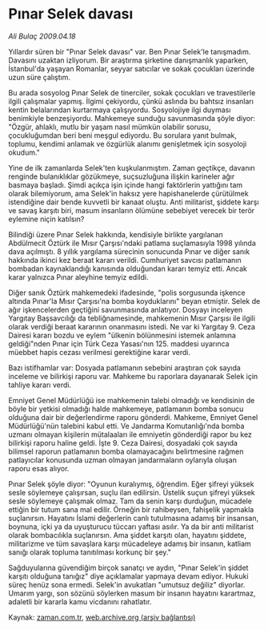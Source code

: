 # Pınar Selek davası

*Ali Bulaç 2009.04.18*

<tr><td class="metin" colspan="2" style="padding-top: 20px; padding-left: 5px; padding-right: 10px;">Yıllardır süren bir "Pınar Selek davası" var. Ben Pınar Selek'le tanışmadım. Davasını uzaktan izliyorum. Bir araştırma şirketine danışmanlık yaparken, İstanbul'da yaşayan Romanlar, seyyar satıcılar ve sokak çocukları üzerinde uzun süre çalıştım.</td></tr><tr><td class="metin" colspan="2" style="padding-top: 20px; padding-left: 5px; padding-right: 10px;"><p>Bu arada sosyolog Pınar Selek de tinerciler, sokak çocukları ve travestilerle ilgili çalışmalar yapmış. İlgimi çekiyordu, çünkü aslında bu bahtsız insanları kentin belalarından kurtarmaya çalışıyordu. Sosyolojiye ilgi duyması benimkiyle benzeşiyordu. Mahkemeye sunduğu savunmasında şöyle diyor: "Özgür, ahlaklı, mutlu bir yaşam nasıl mümkün olabilir sorusu, çocukluğumdan beri beni meşgul ediyordu. Bu sorulara yanıt bulmak, toplumu, kendimi anlamak ve özgürlük alanımı genişletmek için sosyoloji okudum."
<p> Yine de ilk zamanlarda Selek'ten kuşkulanmıştım. Zaman geçtikçe, davanın renginde bulanıklıklar gözükmeye, suçsuzluğuna ilişkin karineler ağır basmaya başladı. Şimdi açıkça işin içinde hangi faktörlerin yattığını tam olarak bilemiyorum, ama Selek'in haksız yere hapishanelerde çürütülmek istendiğine dair bende kuvvetli bir kanaat oluştu. Anti militarist, şiddete karşı ve savaş karşıtı biri, masum insanların ölümüne sebebiyet verecek bir terör eylemine niçin katılsın?
<p>Bilindiği üzere Pınar Selek hakkında, kendisiyle birlikte yargılanan Abdülmecit Öztürk ile Mısır Çarşısı'ndaki patlama suçlamasıyla 1998 yılında dava açılmıştı. 8 yıllık yargılama sürecinin sonucunda Pınar ve diğer sanık hakkında ikinci kez beraat kararı verildi. Cumhuriyet savcısı patlamanın bombadan kaynaklandığı kanısında olduğundan kararı temyiz etti. Ancak karar yalnızca Pınar aleyhine temyiz edildi.
<p>Diğer sanık Öztürk mahkemedeki ifadesinde, "polis sorgusunda işkence altında Pınar'la Mısır Çarşısı'na bomba koyduklarını" beyan etmiştir. Selek de ağır işkencelerden geçtiğini savunmasında anlatıyor. Dosyayı inceleyen Yargıtay Başsavcılığı da tebliğnamesinde, mahkemenin Mısır Çarşısı ile ilgili olarak verdiği beraat kararının onanmasını istedi. Ne var ki Yargıtay 9. Ceza Dairesi kararı bozdu ve eylem "ülkenin bölünmesini istemek anlamına geldiği"nden Pınar için Türk Ceza Yasası'nın 125. maddesi uyarınca müebbet hapis cezası verilmesi gerektiğine karar verdi.
<p>Bazı istifhamlar var: Dosyada patlamanın sebebini araştıran çok sayıda inceleme ve bilirkişi raporu var. Mahkeme bu raporlara dayanarak Selek için tahliye kararı verdi.
<p>Emniyet Genel Müdürlüğü ise mahkemenin talebi olmadığı ve kendisinin de böyle bir yetkisi olmadığı halde mahkemeye, patlamanın bomba sonucu olduğuna dair bir değerlendirme raporu gönderdi. Mahkeme, Emniyet Genel Müdürlüğü'nün talebini kabul etti. Ve Jandarma Komutanlığı'nda bomba uzmanı olmayan kişilerin mütalaaları ile emniyetin gönderdiği rapor bu kez bilirkişi raporu haline geldi. İşte 9. Ceza Dairesi, dosyadaki çok sayıda bilimsel raporun patlamanın bomba olamayacağını belirtmesine rağmen patlayıcılar konusunda uzman olmayan jandarmaların oylarıyla oluşan raporu esas alıyor.
<p>Pınar Selek şöyle diyor: "Oyunun kuralıymış, öğrendim. Eğer şifreyi yüksek sesle söylemeye çalışırsan, suçlu ilan edilirsin. Üstelik suçun şifreyi yüksek sesle söylemeye çalışmak olmaz. Tam da senin karşı durduğun, mücadele ettiğin bir tutum sana mal edilir. Örneğin bir rahibeysen, fahişelik yapmakla suçlanırsın. Hayatını İslami değerlerin canlı tutulmasına adamış bir insansan, boynuna, içki ya da uyuşturucu tüccarı yaftası asılır. Ya da bir anti militarist olarak bombacılıkla suçlanırsın. Ama şiddet karşıtı olan, hayatını şiddete, militarizme ve tüm savaşlara karşı mücadeleye adamış bir insanın, katliam sanığı olarak topluma tanıtılması korkunç bir şey."
<p>Sağduyularına güvendiğim birçok sanatçı ve aydın, "Pınar Selek'in şiddet karşıtı olduğuna tanığız" diye açıklamalar yapmaya devam ediyor. Hukuki süreç henüz sona ermedi. Selek'in avukatları "umutsuz değiliz" diyorlar. Umarım yargı, son sözünü söylerken masum bir insanın hayatını karartmaz, adaletli bir kararla kamu vicdanını rahatlatır.<br/></p></p></p></p></p></p></p></p></td></tr>

Kaynak: [zaman.com.tr](http://zaman.com.tr/yazar.do?yazino=838741), [web.archive.org (arşiv bağlantısı)](http://web.archive.org/web/20090425210407/http://www.zaman.com.tr:80/yazar.do?yazino=838741)
